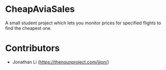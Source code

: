 # CheapAviaSales
A small student project which lets you monitor prices for specified flights to find the cheapest one.

# Contributors
* Jonathan Li (https://thenounproject.com/jjjon/)